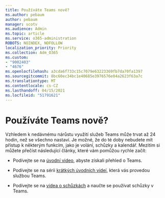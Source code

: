 ```yaml
---
title: Používáte Teams nově?
ms.author: pebaum
author: pebaum
manager: scotv
ms.audience: Admin
ms.topic: article
ms.service: o365-administration
ROBOTS: NOINDEX, NOFOLLOW
localization_priority: Priority
ms.collection: Adm_O365
ms.custom:
- "9002403"
- "4676"
ms.openlocfilehash: a3cda6f733c15c7079e63223369fb7da70fa1397
ms.sourcegitcommit: 8bc60ec34bc1e40685e3976576e04a2623f63a7c
ms.translationtype: MT
ms.contentlocale: cs-CZ
ms.lasthandoff: 04/15/2021
ms.locfileid: "51791621"
---
```

# <a name="new-to-teams"></a>Používáte Teams nově?

Vzhledem k nedávnému nárůstu využití služeb Teams může trvat až 24 hodin, než se všechno nastaví. Je možné, že do té doby nebudete mít přístup k některým funkcím, jako je volání, schůzky a kalendář. Mezitím si můžete přečíst následující články, které vám pomůžou rychle začít: 

- Podívejte se na [úvodní video](https://support.office.com/article/welcome-to-microsoft-teams-b98d533f-118e-4bae-bf44-3df2470c2b12), abyste získali přehled o Teams.

- Podívejte se na sérii [krátkých úvodních videí](https://support.office.com/article/video-what-is-microsoft-teams-422bf3aa-9ae8-46f1-83a2-e65720e1a34d), která vás provedou službou Teams.

- Podívejte se na [videa o schůzkách](https://support.office.com/article/join-a-teams-meeting-078e9868-f1aa-4414-8bb9-ee88e9236ee4) a naučte se používat schůzky v Teams.

